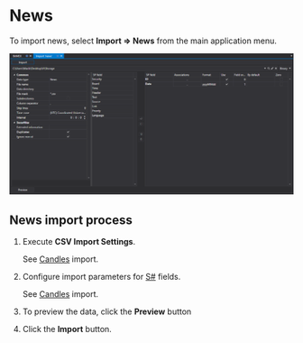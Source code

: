 # News

To import news, select **Import \=\> News** from the main application menu.

![hydra import news](../../../images/hydra_import_news.png)

## News import process

1. Execute **CSV Import Settings**.

   See [Candles](candles.md) import.
2. Configure import parameters for [S\#](../../api.md) fields.

   See [Candles](candles.md) import.
3. To preview the data, click the **Preview** button
4. Click the **Import** button.
